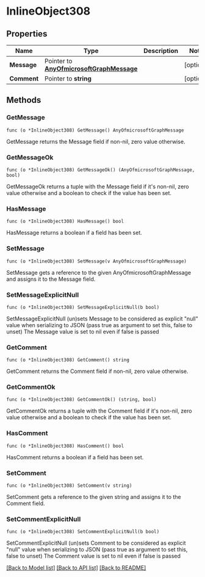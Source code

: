 # InlineObject308

## Properties

Name | Type | Description | Notes
------------ | ------------- | ------------- | -------------
**Message** | Pointer to [**AnyOfmicrosoftGraphMessage**](anyOf&lt;microsoft.graph.message&gt;.md) |  | [optional] 
**Comment** | Pointer to **string** |  | [optional] 

## Methods

### GetMessage

`func (o *InlineObject308) GetMessage() AnyOfmicrosoftGraphMessage`

GetMessage returns the Message field if non-nil, zero value otherwise.

### GetMessageOk

`func (o *InlineObject308) GetMessageOk() (AnyOfmicrosoftGraphMessage, bool)`

GetMessageOk returns a tuple with the Message field if it's non-nil, zero value otherwise
and a boolean to check if the value has been set.

### HasMessage

`func (o *InlineObject308) HasMessage() bool`

HasMessage returns a boolean if a field has been set.

### SetMessage

`func (o *InlineObject308) SetMessage(v AnyOfmicrosoftGraphMessage)`

SetMessage gets a reference to the given AnyOfmicrosoftGraphMessage and assigns it to the Message field.

### SetMessageExplicitNull

`func (o *InlineObject308) SetMessageExplicitNull(b bool)`

SetMessageExplicitNull (un)sets Message to be considered as explicit "null" value
when serializing to JSON (pass true as argument to set this, false to unset)
The Message value is set to nil even if false is passed
### GetComment

`func (o *InlineObject308) GetComment() string`

GetComment returns the Comment field if non-nil, zero value otherwise.

### GetCommentOk

`func (o *InlineObject308) GetCommentOk() (string, bool)`

GetCommentOk returns a tuple with the Comment field if it's non-nil, zero value otherwise
and a boolean to check if the value has been set.

### HasComment

`func (o *InlineObject308) HasComment() bool`

HasComment returns a boolean if a field has been set.

### SetComment

`func (o *InlineObject308) SetComment(v string)`

SetComment gets a reference to the given string and assigns it to the Comment field.

### SetCommentExplicitNull

`func (o *InlineObject308) SetCommentExplicitNull(b bool)`

SetCommentExplicitNull (un)sets Comment to be considered as explicit "null" value
when serializing to JSON (pass true as argument to set this, false to unset)
The Comment value is set to nil even if false is passed

[[Back to Model list]](../README.md#documentation-for-models) [[Back to API list]](../README.md#documentation-for-api-endpoints) [[Back to README]](../README.md)


